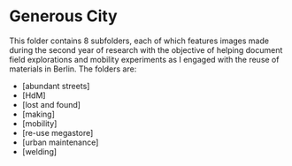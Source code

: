 # Generous City

This folder contains 8 subfolders, each of which features images made during the second year of research with the objective of helping document field explorations and mobility experiments as I engaged with the reuse of materials in Berlin. The folders are:

 - [abundant streets]
 - [HdM]
 - [lost and found]
 - [making]
 - [mobility]
 - [re-use megastore]
 - [urban maintenance]
 - [welding]
